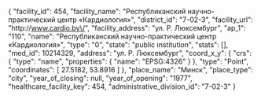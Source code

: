 {
    "facility_id": 454,
    "facility_name": "Республиканский научно-практический центр «Кардиология»",
    "district_id": "7-02-3",
    "facility_url": "http:\/\/www.cardio.by\/",
    "facility_address": "ул. Р. Люксембург",
    "ap_1": "110",
    "name": "Республиканский научно-практический центр «Кардиология»",
    "type": "0",
    "state": "public institution",
    "stats": [],
    "med_id": 10214329,
    "address": "ул. Р. Люксембург",
    "coord_x_y": {
        "crs": {
            "type": "name",
            "properties": {
                "name": "EPSG:4326"
            }
        },
        "type": "Point",
        "coordinates": [
            27.5182,
            53.8916
        ]
    },
    "place_name": "Минск",
    "place_type": "city",
    "year_of_closing": null,
    "year_of_opening": "1977",
    "healthcare_facility_key": 454,
    "administrative_division_id": "7-02-3"
}